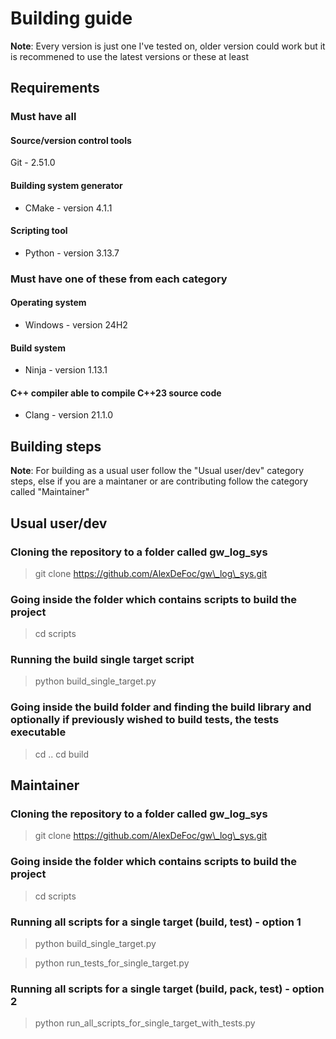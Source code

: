 # Building guide

**Note**: Every version is just one I've tested on, older version could work but it is recommened to use the latest versions or these at least

## Requirements

### Must have all

#### Source/version control tools

Git - 2.51.0

#### Building system generator

* CMake - version 4.1.1

#### Scripting tool

* Python - version 3.13.7

### Must have one of these from each category

#### Operating system

* Windows - version 24H2

#### Build system

* Ninja - version 1.13.1

#### C++ compiler able to compile C++23 source code

* Clang - version 21.1.0

## Building steps

**Note**: For building as a usual user follow the "Usual user/dev" category steps, else if you are a maintaner or are contributing follow the category called "Maintainer"

## Usual user/dev

### Cloning the repository to a folder called gw\_log\_sys

> git clone https://github.com/AlexDeFoc/gw\_log\_sys.git
 
### Going inside the folder which contains scripts to build the project

> cd scripts

### Running the build single target script

> python build\_single\_target.py

### Going inside the build folder and finding the build library and optionally if previously wished to build tests, the tests executable

> cd ..
> cd build

## Maintainer

### Cloning the repository to a folder called gw\_log\_sys

> git clone https://github.com/AlexDeFoc/gw\_log\_sys.git

### Going inside the folder which contains scripts to build the project

> cd scripts

### Running all scripts for a single target (build, test) - option 1

> python build\_single\_target.py

> python run\_tests\_for\_single\_target.py 

### Running all scripts for a single target (build, pack, test) - option 2

> python run\_all\_scripts\_for\_single\_target\_with\_tests.py
